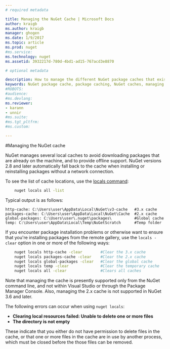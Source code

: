 ```yaml
---
# required metadata

title: Managing the NuGet Cache | Microsoft Docs
author: kraigb
ms.author: kraigb
manager: ghogen
ms.date: 1/9/2017
ms.topic: article
ms.prod: nuget
#ms.service:
ms.technology: nuget
ms.assetid: 3932217d-780d-4bd1-ad15-767acd3e8870

# optional metadata

description: How to manage the different NuGet package caches that exist on a machine, which are used when installing or restoring packages.
keywords: NuGet package cache, package caching, NuGet caches, managing caches, local NuGet cache, global NuGet cache, NuGet locals command, clearing a cache
#ROBOTS:
#audience:
#ms.devlang:
ms.reviewer:
- karann
- unnir
#ms.suite:
#ms.tgt_pltfrm:
#ms.custom:

---
```



#Managing the NuGet cache

NuGet manages several local caches to avoid downloading packages that are already on the machine, and to provide offline support. NuGet versions 2.8 and later automatically fall back to the cache when installing or reinstalling packages without a network connection.

To see the list of cache locations, use the [locals command](../tools/nuget-exe-cli-reference.md#locals):

```bash
    nuget locals all -list
```

Typical output is as follows:

    http-cache: C:\Users\user\AppData\Local\NuGet\v3-cache   #3.x cache
    packages-cache: C:\Users\user\AppData\Local\NuGet\Cache  #2.x cache
    global-packages: C:\Users\user\.nuget\packages\          #Global cache
    temp: C:\Users\user\AppData\Local\Temp\NuGetScratch      #Temp folder

If you encounter package installation problems or otherwise want to ensure that you're installing packages from the remote gallery, use the `locals -clear` option in one or more of the following ways:

```bash
    nuget locals http-cache -clear        #Clear the 3.x cache
    nuget locals packages-cache -clear    #Clear the 2.x cache
    nuget locals global-packages -clear   #Clear the global cache
    nuget locals temp -clear              #Clear the temporary cache
    nuget locals all -clear               #Clears all caches
```

Note that managing the cache is presently supported only from the NuGet command line, and not within Visual Studio or through the Package Manager Console. Also, managing the 2.x cache is not supported in NuGet 3.6 and later.

The following errors can occur when using `nuget locals`:

* **Clearing local resources failed: Unable to delete one or more files**
* **The directory is not empty**

These indicate that you either do not have permission to delete files in the cache, or that one or more files in the cache are in use by another process, which must be closed before the those files can be removed.
